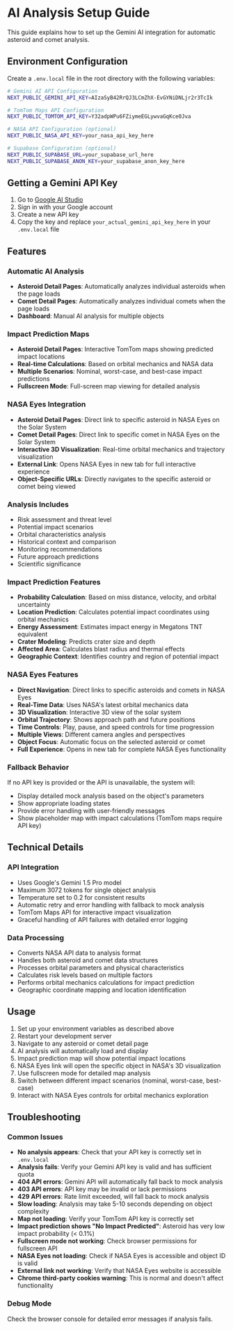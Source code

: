 # AI Analysis Setup Guide

This guide explains how to set up the Gemini AI integration for automatic asteroid and comet analysis.

## Environment Configuration

Create a `.env.local` file in the root directory with the following variables:

```bash
# Gemini AI API Configuration
NEXT_PUBLIC_GEMINI_API_KEY=AIzaSyB42RrQJ3LCmZhX-EvGYNiDNLjr2r3TcIk

# TomTom Maps API Configuration
NEXT_PUBLIC_TOMTOM_API_KEY=Y32adpWPu6FZiymeEGLywvaGqKce0Jva

# NASA API Configuration (optional)
NEXT_PUBLIC_NASA_API_KEY=your_nasa_api_key_here

# Supabase Configuration (optional)
NEXT_PUBLIC_SUPABASE_URL=your_supabase_url_here
NEXT_PUBLIC_SUPABASE_ANON_KEY=your_supabase_anon_key_here
```

## Getting a Gemini API Key

1. Go to [Google AI Studio](https://makersuite.google.com/app/apikey)
2. Sign in with your Google account
3. Create a new API key
4. Copy the key and replace `your_actual_gemini_api_key_here` in your `.env.local` file

## Features

### Automatic AI Analysis
- **Asteroid Detail Pages**: Automatically analyzes individual asteroids when the page loads
- **Comet Detail Pages**: Automatically analyzes individual comets when the page loads
- **Dashboard**: Manual AI analysis for multiple objects

### Impact Prediction Maps
- **Asteroid Detail Pages**: Interactive TomTom maps showing predicted impact locations
- **Real-time Calculations**: Based on orbital mechanics and NASA data
- **Multiple Scenarios**: Nominal, worst-case, and best-case impact predictions
- **Fullscreen Mode**: Full-screen map viewing for detailed analysis

### NASA Eyes Integration
- **Asteroid Detail Pages**: Direct link to specific asteroid in NASA Eyes on the Solar System
- **Comet Detail Pages**: Direct link to specific comet in NASA Eyes on the Solar System
- **Interactive 3D Visualization**: Real-time orbital mechanics and trajectory visualization
- **External Link**: Opens NASA Eyes in new tab for full interactive experience
- **Object-Specific URLs**: Directly navigates to the specific asteroid or comet being viewed

### Analysis Includes
- Risk assessment and threat level
- Potential impact scenarios
- Orbital characteristics analysis
- Historical context and comparison
- Monitoring recommendations
- Future approach predictions
- Scientific significance

### Impact Prediction Features
- **Probability Calculation**: Based on miss distance, velocity, and orbital uncertainty
- **Location Prediction**: Calculates potential impact coordinates using orbital mechanics
- **Energy Assessment**: Estimates impact energy in Megatons TNT equivalent
- **Crater Modeling**: Predicts crater size and depth
- **Affected Area**: Calculates blast radius and thermal effects
- **Geographic Context**: Identifies country and region of potential impact

### NASA Eyes Features
- **Direct Navigation**: Direct links to specific asteroids and comets in NASA Eyes
- **Real-Time Data**: Uses NASA's latest orbital mechanics data
- **3D Visualization**: Interactive 3D view of the solar system
- **Orbital Trajectory**: Shows approach path and future positions
- **Time Controls**: Play, pause, and speed controls for time progression
- **Multiple Views**: Different camera angles and perspectives
- **Object Focus**: Automatic focus on the selected asteroid or comet
- **Full Experience**: Opens in new tab for complete NASA Eyes functionality

### Fallback Behavior
If no API key is provided or the API is unavailable, the system will:
- Display detailed mock analysis based on the object's parameters
- Show appropriate loading states
- Provide error handling with user-friendly messages
- Show placeholder map with impact calculations (TomTom maps require API key)

## Technical Details

### API Integration
- Uses Google's Gemini 1.5 Pro model
- Maximum 3072 tokens for single object analysis
- Temperature set to 0.2 for consistent results
- Automatic retry and error handling with fallback to mock analysis
- TomTom Maps API for interactive impact visualization
- Graceful handling of API failures with detailed error logging

### Data Processing
- Converts NASA API data to analysis format
- Handles both asteroid and comet data structures
- Processes orbital parameters and physical characteristics
- Calculates risk levels based on multiple factors
- Performs orbital mechanics calculations for impact prediction
- Geographic coordinate mapping and location identification

## Usage

1. Set up your environment variables as described above
2. Restart your development server
3. Navigate to any asteroid or comet detail page
4. AI analysis will automatically load and display
5. Impact prediction map will show potential impact locations
6. NASA Eyes link will open the specific object in NASA's 3D visualization
7. Use fullscreen mode for detailed map analysis
8. Switch between different impact scenarios (nominal, worst-case, best-case)
9. Interact with NASA Eyes controls for orbital mechanics exploration

## Troubleshooting

### Common Issues
- **No analysis appears**: Check that your API key is correctly set in `.env.local`
- **Analysis fails**: Verify your Gemini API key is valid and has sufficient quota
- **404 API errors**: Gemini API will automatically fall back to mock analysis
- **403 API errors**: API key may be invalid or lack permissions
- **429 API errors**: Rate limit exceeded, will fall back to mock analysis
- **Slow loading**: Analysis may take 5-10 seconds depending on object complexity
- **Map not loading**: Verify your TomTom API key is correctly set
- **Impact prediction shows "No Impact Predicted"**: Asteroid has very low impact probability (< 0.1%)
- **Fullscreen mode not working**: Check browser permissions for fullscreen API
- **NASA Eyes not loading**: Check if NASA Eyes is accessible and object ID is valid
- **External link not working**: Verify that NASA Eyes website is accessible
- **Chrome third-party cookies warning**: This is normal and doesn't affect functionality

### Debug Mode
Check the browser console for detailed error messages if analysis fails.
